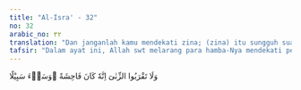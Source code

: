 ```yaml
---
title: "Al-Isra' - 32"
no: 32
arabic_no: ٣٢
translation: "Dan janganlah kamu mendekati zina; (zina) itu sungguh suatu perbuatan keji, dan suatu jalan yang buruk."
tafsir: "Dalam ayat ini, Allah swt melarang para hamba-Nya mendekati perbuatan zina. Maksudnya ialah melakukan perbuatan yang membawa pada perzinaan, seperti pergaulan bebas tanpa kontrol antara laki-laki dan perempuan, membaca bacaan yang merangsang, menonton tayangan sinetron dan film yang mengumbar sensualitas perempuan, dan merebaknya pornografi dan pornoaksi. Semua itu benar-benar merupakan situasi yang kondusif bagi terjadinya perzinaan. \n\nLarangan melakukan zina diungkapkan dengan larangan mendekati zina untuk memberikan kesan yang tegas, bahwa jika mendekati perbuatan zina saja sudah dilarang, apa lagi melakukannya. Dengan pengungkapan seperti ini, seseorang akan dapat memahami bahwa larangan melakukan zina adalah larangan yang keras, sehingga benar-benar harus dijauhi.\n\nYang dimaksud dengan perbuatan zina ialah hubungan kelamin yang dilakukan oleh pria dengan wanita di luar pernikahan, baik pria ataupun wanita itu sudah pernah melakukan hubungan kelamin yang sah ataupun belum, dan bukan karena sebab kekeliruan.\n\nSelanjutnya Allah memberikan alasan mengapa zina dilarang. Alasan yang disebut di akhir ayat ini ialah karena zina benar-benar perbuatan yang keji yang mengakibatkan banyak kerusakan, di antaranya:\n\n1. Merusak garis keturunan, yang mengakibatkan seseorang akan menjadi ragu terhadap nasab anaknya, apakah anak yang lahir itu keturunannya atau hasil perzinaan. Dugaan suami bahwa istrinya berzina dengan laki-laki lain mengakibatkan timbulnya berbagai kesulitan, seperti perceraian dan kesulitan dalam pendidikan dan kedudukan hukum si anak. Keadaan seperti itu menyebabkan terganggunya pertumbuhan jiwa anak dan menghancurkan tatanan kemasyarakatan.\n\n2. Menimbulkan kegoncangan dan kegelisahan dalam masyarakat, karena tidak terpeliharanya kehormatan. Betapa banyaknya pembunuhan yang terjadi dalam masyarakat yang disebabkan karena anggota masyarakat itu melakukan zina.\n\n3. Merusak ketenangan hidup berumah tangga. Nama baik seorang perempuan atau laki-laki yang telah berbuat zina akan ternoda di tengah-tengah masyarakat. Ketenangan hidup berumah tangga tidak akan pernah terjelma, dan hubungan kasih sayang antara suami istri menjadi rusak.\n\n4. Menghancurkan rumah tangga. Istri bukanlah semata-mata sebagai pemuas hawa nafsu, akan tetapi sebagai teman hidup dalam berumah tangga dan membina kesejahteraan rumah tangga. Oleh sebab itu, apabila suami sebagai penanggung jawab dalam memenuhi kebutuhan rumah tangga, maka si istri adalah sebagai penanggung jawab dalam memeliharanya, baik harta maupun anak-anak dan ketertiban rumah tangga itu. Jadi jika si istri atau suami ternoda karena zina, kehancuran rumah tangga itu sukar untuk dielakkan lagi. \n\n5. Merebaknya perzinaan di masyarakat menyebabkan berkembangnya berbagai penyakit kelamin seperti sifilis (raja singa). Di samping itu, juga meningkatkan penyebaran penyakit AIDS atau penyakit yang menghancurkan sistem kekebalan tubuh (immunity) penderitanya, sehingga dia akan mati perlahan-lahan.\n\nSecara singkat dapat dikemukakan bahwa perbuatan zina adalah perbuat-an yang sangat keji, yang menyebabkan hancurnya garis keturunan, menimbulkan kegoncangan dan kegelisahan dalam masyarakat, merusak ketenangan hidup berumah tangga, menghancurkan rumah tangga itu sendiri, dan merendahkan martabat manusia. Jika perbuatan itu dibiarkan merajalela di tengah-tengah masyarakat berarti manusia sama derajatnya dengan binatang.\n\nAyat ini mengandung larangan berbuat zina dan isyarat akan perilaku orang-orang Arab Jahiliah yang berlaku boros. Perzinaan adalah penyebab keborosan."
---
```


وَلَا تَقْرَبُوا الزِّنٰىٓ اِنَّهٗ كَانَ فَاحِشَةً ۗوَسَاۤءَ سَبِيْلًا 
